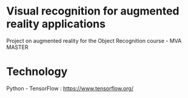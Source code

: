 # Visual recognition for augmented reality applications
Project on augmented reality for the Object Recognition course - MVA MASTER

# Technology

Python - TensorFlow : https://www.tensorflow.org/

